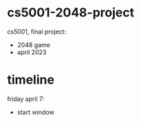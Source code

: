 # cs5001-2048-project

 cs5001, final project: 
 * 2048 game
 * april 2023


# timeline

friday april 7:
* start window